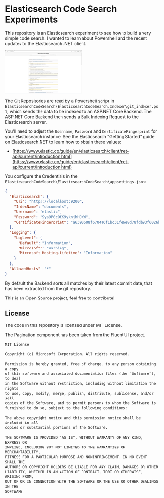 # Elasticsearch Code Search Experiments #

This repository is an Elasticsearch experiment to see how to build a very simple 
code search. I wanted to learn about Powershell and the recent updates to the 
Elasticsearch .NET client.

<a href="https://raw.githubusercontent.com/bytefish/ElasticsearchCodeSearch/main/Screenshots/ElasticsearchCodeSearch.jpg">
    <img src="https://raw.githubusercontent.com/bytefish/ElasticsearchCodeSearch/main/Screenshots/ElasticsearchCodeSearch.jpg" alt="The final Code Search with the Blazor Frontend" width="50%" />
</a>

The Git Repositories are read by a Powershell script in `ElasticsearchCodeSearch\ElasticsearchCodeSearch.Indexer\git_indexer.ps1`, 
which sends the data to be indexed to an ASP.NET Core Backend. The ASP.NET Core Backend then sends a Bulk Indexing Request to the 
Elasticsearch server.

You'll need to adjust the `Username`, `Password` and `CertificateFingerprint` for your Elasticsearch 
instance. See the Elasticsearch "Getting Started" guide on Elasticsearch.NET to learn how to obtain 
these values:

* [https://www.elastic.co/guide/en/elasticsearch/client/net-api/current/introduction.html](https://www.elastic.co/guide/en/elasticsearch/client/net-api/current/introduction.html)

You configure the Credentials in the `ElasticsearchCodeSearch\ElasticsearchCodeSearch\appsettings.json`:

```json
{
  "Elasticsearch": {
    "Uri": "https://localhost:9200",
    "IndexName": "documents",
    "Username": "elastic",
    "Password": "Sya9P0cOKK9yknjhHJKW",
    "CertificateFingerprint": "a6390608f670486f1bc31fe6e8d78fdb93f6026bd9ce58f0732961d362fd9f82"
  },
  "Logging": {
    "LogLevel": {
      "Default": "Information",
      "Microsoft": "Warning",
      "Microsoft.Hosting.Lifetime": "Information"
    }
  },
  "AllowedHosts": "*"
}
```

By default the Backend sorts all matches by their latest commit date, that has been extracted 
from the git repository. 

This is an Open Source project, feel free to contribute!

## License ##

The code in this repository is licensed under MIT License.

The Pagination component has been taken from the Fluent UI project.

```
MIT License

Copyright (c) Microsoft Corporation. All rights reserved.

Permission is hereby granted, free of charge, to any person obtaining a copy
of this software and associated documentation files (the "Software"), to deal
in the Software without restriction, including without limitation the rights
to use, copy, modify, merge, publish, distribute, sublicense, and/or sell
copies of the Software, and to permit persons to whom the Software is
furnished to do so, subject to the following conditions:

The above copyright notice and this permission notice shall be included in all
copies or substantial portions of the Software.

THE SOFTWARE IS PROVIDED "AS IS", WITHOUT WARRANTY OF ANY KIND, EXPRESS OR
IMPLIED, INCLUDING BUT NOT LIMITED TO THE WARRANTIES OF MERCHANTABILITY,
FITNESS FOR A PARTICULAR PURPOSE AND NONINFRINGEMENT. IN NO EVENT SHALL THE
AUTHORS OR COPYRIGHT HOLDERS BE LIABLE FOR ANY CLAIM, DAMAGES OR OTHER
LIABILITY, WHETHER IN AN ACTION OF CONTRACT, TORT OR OTHERWISE, ARISING FROM,
OUT OF OR IN CONNECTION WITH THE SOFTWARE OR THE USE OR OTHER DEALINGS IN THE
SOFTWARE
```